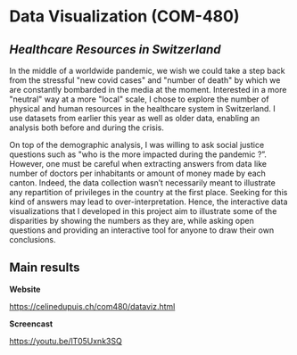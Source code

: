 # Data Visualization (COM-480)

## _Healthcare Resources in Switzerland_

In the middle of a worldwide pandemic, we wish we could take a step back from the stressful "new covid cases" and "number of death" by which we are constantly bombarded in the media at the moment. Interested in a more "neutral" way at a more "local" scale, I chose to explore the number of physical and human resources in the healthcare system in Switzerland. I use datasets from earlier this year as well as older data, enabling an analysis both before and during the crisis.

On top of the demographic analysis, I was willing to ask social justice questions such as "who is the more impacted during the pandemic ?”. However, one must be careful when extracting answers from data like number of doctors per inhabitants or amount of money made by each canton. Indeed, the data collection wasn’t necessarily meant to illustrate any repartition of privileges in the country at the first place. Seeking for this kind of answers may lead to over-interpretation. Hence, the interactive data visualizations that I developed in this project aim to illustrate some of the disparities by showing the numbers as they are, while asking open questions and providing an interactive tool for anyone to draw their own conclusions.

## Main results
**Website** 

https://celinedupuis.ch/com480/dataviz.html

**Screencast**

https://youtu.be/lT05Uxnk3SQ









